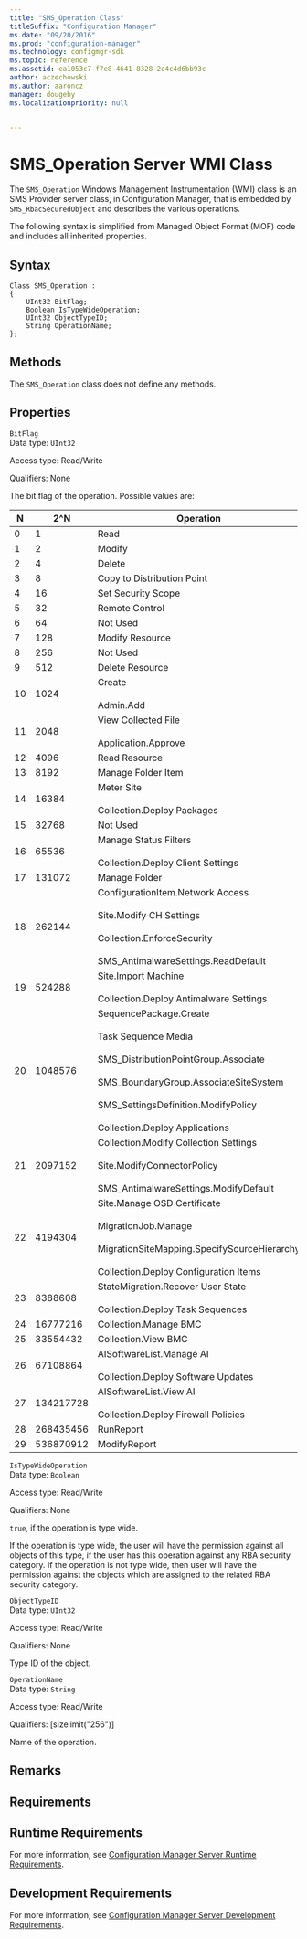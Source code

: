 ```yaml
---
title: "SMS_Operation Class"
titleSuffix: "Configuration Manager"
ms.date: "09/20/2016"
ms.prod: "configuration-manager"
ms.technology: configmgr-sdk
ms.topic: reference
ms.assetid: ea1053c7-f7e8-4641-8328-2e4c4d6bb93c
author: aczechowski
ms.author: aaroncz
manager: dougeby
ms.localizationpriority: null


---
```

# SMS_Operation Server WMI Class
The `SMS_Operation` Windows Management Instrumentation (WMI) class is an SMS Provider server class, in Configuration Manager, that is embedded by `SMS_RbacSecuredObject` and describes the various operations.  

 The following syntax is simplified from Managed Object Format (MOF) code and includes all inherited properties.  

## Syntax  

```  
Class SMS_Operation :    
{  
    UInt32 BitFlag;  
    Boolean IsTypeWideOperation;  
    UInt32 ObjectTypeID;  
    String OperationName;  
};  
```  

## Methods  
 The `SMS_Operation` class does not define any methods.  

## Properties  
 `BitFlag`  
 Data type: `UInt32`  

 Access type: Read/Write  

 Qualifiers: None  

 The bit flag of the operation. Possible values are:  

|N|2^N|Operation|  
|-|-|-|  
|0|1|Read|  
|1|2|Modify|  
|2|4|Delete|  
|3|8|Copy to Distribution Point|  
|4|16|Set Security Scope|  
|5|32|Remote Control|  
|6|64|Not Used|  
|7|128|Modify Resource|  
|8|256|Not Used|  
|9|512|Delete Resource|  
|10|1024|Create<br /><br /> Admin.Add|  
|11|2048|View Collected File<br /><br /> Application.Approve|  
|12|4096|Read Resource|  
|13|8192|Manage Folder Item|  
|14|16384|Meter Site<br /><br /> Collection.Deploy Packages|  
|15|32768|Not Used|  
|16|65536|Manage Status Filters<br /><br /> Collection.Deploy Client Settings|  
|17|131072|Manage Folder|  
|18|262144|ConfigurationItem.Network Access<br /><br /> Site.Modify CH Settings<br /><br /> Collection.EnforceSecurity<br /><br /> SMS_AntimalwareSettings.ReadDefault|  
|19|524288|Site.Import Machine<br /><br /> Collection.Deploy Antimalware Settings|  
|20|1048576|SequencePackage.Create<br /><br /> Task Sequence Media<br /><br /> SMS_DistributionPointGroup.Associate<br /><br /> SMS_BoundaryGroup.AssociateSiteSystem<br /><br /> SMS_SettingsDefinition.ModifyPolicy<br /><br /> Collection.Deploy Applications|  
|21|2097152|Collection.Modify Collection Settings<br /><br /> Site.ModifyConnectorPolicy<br /><br /> SMS_AntimalwareSettings.ModifyDefault|  
|22|4194304|Site.Manage OSD Certificate<br /><br /> MigrationJob.Manage<br /><br /> MigrationSiteMapping.SpecifySourceHierarchy<br /><br /> Collection.Deploy Configuration Items|  
|23|8388608|StateMigration.Recover User State<br /><br /> Collection.Deploy Task Sequences|  
|24|16777216|Collection.Manage BMC|  
|25|33554432|Collection.View BMC|  
|26|67108864|AISoftwareList.Manage AI<br /><br /> Collection.Deploy Software Updates|  
|27|134217728|AISoftwareList.View AI<br /><br /> Collection.Deploy Firewall Policies|  
|28|268435456|RunReport|  
|29|536870912|ModifyReport|  

 `IsTypeWideOperation`  
 Data type: `Boolean`  

 Access type: Read/Write  

 Qualifiers: None  

 `true`, if the operation is type wide.  

 If the operation is type wide, the user will have the permission against all objects of this type, if the user has this operation against any RBA security category. If the operation is not type wide, then user will have the permission against the objects which are assigned to the related RBA security category.  

 `ObjectTypeID`  
 Data type: `UInt32`  

 Access type: Read/Write  

 Qualifiers: None  

 Type ID of the object.  

 `OperationName`  
 Data type: `String`  

 Access type: Read/Write  

 Qualifiers: [sizelimit("256")]  

 Name of the operation.  

## Remarks  

## Requirements  

## Runtime Requirements  
 For more information, see [Configuration Manager Server Runtime Requirements](../../../../../develop/core/reqs/server-runtime-requirements.md).  

## Development Requirements  
 For more information, see [Configuration Manager Server Development Requirements](../../../../../develop/core/reqs/server-development-requirements.md).
